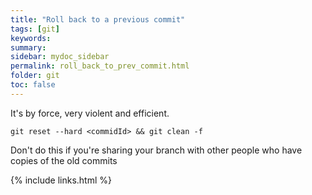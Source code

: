 ```yaml
---
title: "Roll back to a previous commit"
tags: [git]
keywords:
summary:
sidebar: mydoc_sidebar
permalink: roll_back_to_prev_commit.html
folder: git
toc: false
---
```


It's by force, very violent and efficient.

```
git reset --hard <commidId> && git clean -f
```

Don't do this if you're sharing your branch with other people who have copies of the old commits



{% include links.html %}
